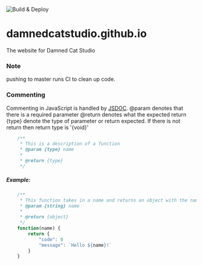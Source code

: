![Build & Deploy](https://github.com/DamnedCatStudio/damnedcatstudio.github.io/workflows/Build%20&%20Deploy/badge.svg)

# damnedcatstudio.github.io
The website for Damned Cat Studio

### Note
pushing to master runs CI to clean up code.

### Commenting
Commenting in JavaScript is handled by [JSDOC](https://jsdoc.app/). 
@param denotes that there is a required parameter
@return denotes what the expected return 
{type} denote the type of parameter or return expected. If there is not return then return type is '{void}'

```js
    /**
     * This is a description of a function
     * @param {type} name
     * 
     * @return {type}
     */
```
##### Example:

```js
    /**
     * This function takes in a name and returns an object with the name in the message property.
     * @param {string} name
     * 
     * @return {object}
     */
    function(name) {
        return {
            "code": 0
            "message": `Hello ${name}!`
        }
    }
```
